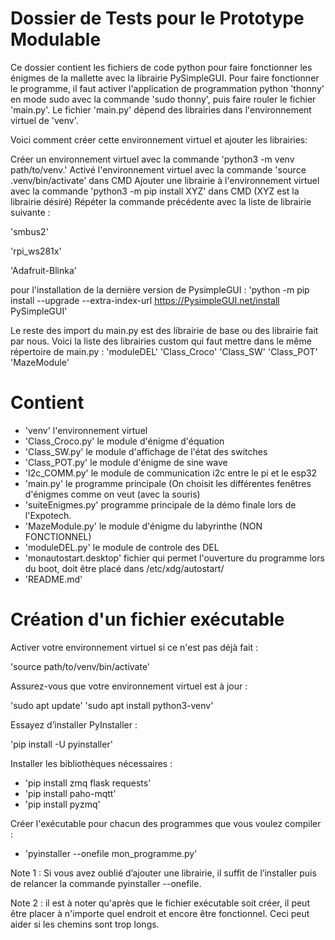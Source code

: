 # Dossier de Tests pour le Prototype Modulable  

Ce dossier contient les fichiers de code python pour faire fonctionner les énigmes de la mallette avec la librairie PySimpleGUI. 
Pour faire fonctionner le programme, il faut activer l'application de programmation python 'thonny' en mode sudo avec la commande 'sudo thonny', puis faire rouler le fichier 'main.py'. 
Le fichier 'main.py' dépend des librairies dans l'environnement virtuel de 'venv'.

Voici comment créer cette environnement virtuel et ajouter les librairies:

Créer un environnement virtuel avec la commande 'python3 -m venv path/to/venv.'
Activé l'environnement virtuel avec la commande 'source .venv/bin/activate' dans CMD
Ajouter une librairie à l'environnement virtuel avec la commande 'python3 -m pip install XYZ' dans CMD (XYZ est la librairie désiré)
Répéter la commande précédente avec la liste de librairie suivante :

'smbus2'

'rpi_ws281x'

'Adafruit-Blinka'

pour l'installation de la dernière version de PysimpleGUI : 'python -m pip install --upgrade --extra-index-url https://PysimpleGUI.net/install PySimpleGUI'



Le reste des import du main.py est des librairie de base ou des librairie fait par nous.
Voici la liste des librairies custom qui faut mettre dans le même répertoire de main.py :
'moduleDEL'
'Class_Croco'
'Class_SW'
'Class_POT'
'MazeModule'

# Contient
- 'venv' l'environnement virtuel
- 'Class_Croco.py' le module d'énigme d'équation
- 'Class_SW.py' le module d'affichage de l'état des switches
- 'Class_POT.py' le module d'énigme de sine wave
- 'I2c_COMM.py' le module de communication i2c entre le pi et le esp32
- 'main.py' le programme principale (On choisit les différentes fenêtres d'énigmes comme on veut (avec la souris)
- 'suiteEnigmes.py' programme principale de la démo finale lors de l'Expotech.
- 'MazeModule.py' le module d'énigme du labyrinthe (NON FONCTIONNEL)
- 'moduleDEL.py' le module de controle des DEL
- 'monautostart.desktop' fichier qui permet l'ouverture du programme lors du boot, doit être placé dans /etc/xdg/autostart/
- 'README.md'

# Création d'un fichier exécutable
Activer votre environnement virtuel si ce n'est pas déjà fait :

'source path/to/venv/bin/activate'

Assurez-vous que votre environnement virtuel est à jour :

'sudo apt update'
'sudo apt install python3-venv'

Essayez d’installer PyInstaller :

'pip install -U pyinstaller'

Installer les bibliothèques nécessaires :

- 'pip install zmq flask requests'
- 'pip install paho-mqtt'
- 'pip install pyzmq'

Créer l'exécutable pour chacun des programmes que vous voulez compiler :

- 'pyinstaller --onefile mon_programme.py'

Note 1 : Si vous avez oublié d’ajouter une librairie, il suffit de l’installer puis de relancer la commande pyinstaller --onefile.

Note 2 : il est à noter qu'après que le fichier exécutable soit créer, il peut être placer à n'importe quel endroit et encore être fonctionnel. Ceci peut aider si les chemins sont trop longs.
